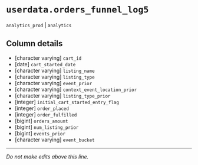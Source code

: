 # `userdata.orders_funnel_log5`
`analytics_prod` | `analytics`

## Column details
* [character varying] `cart_id`
* [date]      `cart_started_date`
* [character varying] `listing_name`
* [character varying] `listing_type`
* [character varying] `event_prior`
* [character varying] `context_event_location_prior`
* [character varying] `listing_type_prior`
* [integer]   `initial_cart_started_entry_flag`
* [integer]   `order_placed`
* [integer]   `order_fulfilled`
* [bigint]    `orders_amount`
* [bigint]    `num_listing_prior`
* [bigint]    `events_prior`
* [character varying] `event_bucket`

-------------------------------------------------------------------------------
*Do not make edits above this line.*

